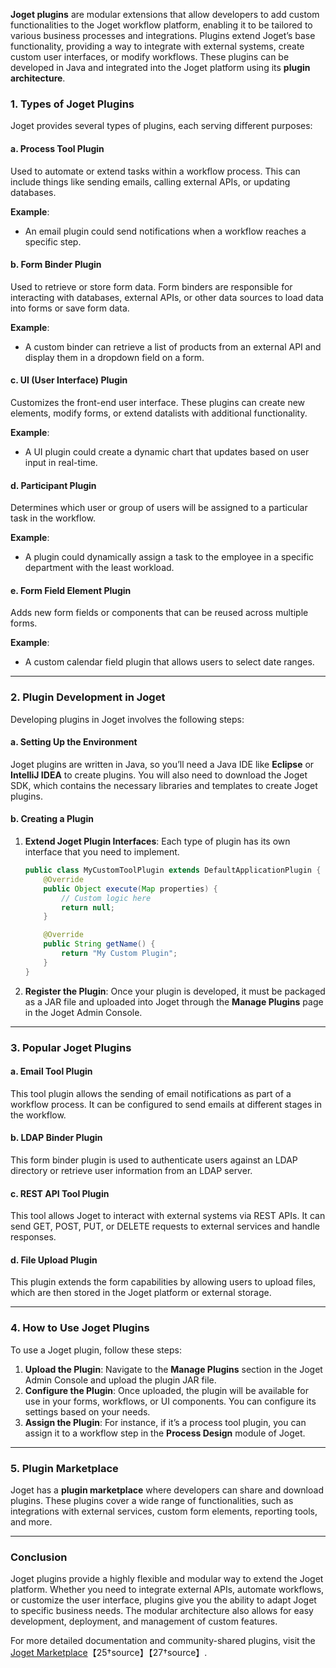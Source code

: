 **Joget plugins** are modular extensions that allow developers to add custom functionalities to the Joget workflow platform, enabling it to be tailored to various business processes and integrations. Plugins extend Joget’s base functionality, providing a way to integrate with external systems, create custom user interfaces, or modify workflows. These plugins can be developed in Java and integrated into the Joget platform using its **plugin architecture**.

### 1. **Types of Joget Plugins**
Joget provides several types of plugins, each serving different purposes:

#### a. **Process Tool Plugin**  
Used to automate or extend tasks within a workflow process. This can include things like sending emails, calling external APIs, or updating databases.

**Example**:  
- An email plugin could send notifications when a workflow reaches a specific step.
  
#### b. **Form Binder Plugin**  
Used to retrieve or store form data. Form binders are responsible for interacting with databases, external APIs, or other data sources to load data into forms or save form data.

**Example**:  
- A custom binder can retrieve a list of products from an external API and display them in a dropdown field on a form.
  
#### c. **UI (User Interface) Plugin**  
Customizes the front-end user interface. These plugins can create new elements, modify forms, or extend datalists with additional functionality.

**Example**:  
- A UI plugin could create a dynamic chart that updates based on user input in real-time.
  
#### d. **Participant Plugin**  
Determines which user or group of users will be assigned to a particular task in the workflow.

**Example**:  
- A plugin could dynamically assign a task to the employee in a specific department with the least workload.

#### e. **Form Field Element Plugin**  
Adds new form fields or components that can be reused across multiple forms.

**Example**:  
- A custom calendar field plugin that allows users to select date ranges.

---

### 2. **Plugin Development in Joget**

Developing plugins in Joget involves the following steps:

#### a. **Setting Up the Environment**
Joget plugins are written in Java, so you’ll need a Java IDE like **Eclipse** or **IntelliJ IDEA** to create plugins. You will also need to download the Joget SDK, which contains the necessary libraries and templates to create Joget plugins.

#### b. **Creating a Plugin**
1. **Extend Joget Plugin Interfaces**: Each type of plugin has its own interface that you need to implement.
   ```java
   public class MyCustomToolPlugin extends DefaultApplicationPlugin {
       @Override
       public Object execute(Map properties) {
           // Custom logic here
           return null;
       }

       @Override
       public String getName() {
           return "My Custom Plugin";
       }
   }
   ```
2. **Register the Plugin**: Once your plugin is developed, it must be packaged as a JAR file and uploaded into Joget through the **Manage Plugins** page in the Joget Admin Console.

---

### 3. **Popular Joget Plugins**

#### a. **Email Tool Plugin**  
This tool plugin allows the sending of email notifications as part of a workflow process. It can be configured to send emails at different stages in the workflow.

#### b. **LDAP Binder Plugin**  
This form binder plugin is used to authenticate users against an LDAP directory or retrieve user information from an LDAP server.

#### c. **REST API Tool Plugin**  
This tool allows Joget to interact with external systems via REST APIs. It can send GET, POST, PUT, or DELETE requests to external services and handle responses.

#### d. **File Upload Plugin**  
This plugin extends the form capabilities by allowing users to upload files, which are then stored in the Joget platform or external storage.

---

### 4. **How to Use Joget Plugins**

To use a Joget plugin, follow these steps:

1. **Upload the Plugin**: Navigate to the **Manage Plugins** section in the Joget Admin Console and upload the plugin JAR file.
2. **Configure the Plugin**: Once uploaded, the plugin will be available for use in your forms, workflows, or UI components. You can configure its settings based on your needs.
3. **Assign the Plugin**: For instance, if it’s a process tool plugin, you can assign it to a workflow step in the **Process Design** module of Joget.

---

### 5. **Plugin Marketplace**

Joget has a **plugin marketplace** where developers can share and download plugins. These plugins cover a wide range of functionalities, such as integrations with external services, custom form elements, reporting tools, and more.

---

### Conclusion

Joget plugins provide a highly flexible and modular way to extend the Joget platform. Whether you need to integrate external APIs, automate workflows, or customize the user interface, plugins give you the ability to adapt Joget to specific business needs. The modular architecture also allows for easy development, deployment, and management of custom features.

For more detailed documentation and community-shared plugins, visit the [Joget Marketplace](https://marketplace.joget.org)【25†source】【27†source】.